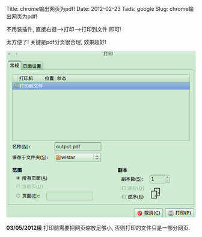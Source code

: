 Title: chrome输出网页为pdf!
Date: 2012-02-23
Tads: google
Slug: chrome输出网页为pdf!

不用装插件, 直接右键-->打印-->打印到文件 即可!

太方便了! 关键是pdf分页很合理, 效果超好!

![](./chrome%E8%BE%93%E5%87%BA%E7%BD%91%E9%A1%B5%E4%B8%BApdf!/pasted_image.png)

**03/05/2012续**
打印前需要把网页缩放足够小, 否则打印的文件只是一部分网页.



